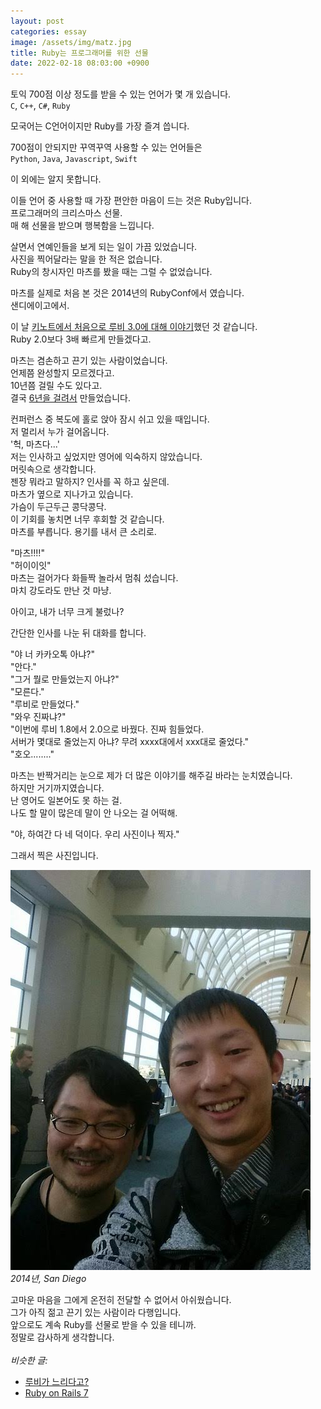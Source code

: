 ```yaml
---
layout: post
categories: essay
image: /assets/img/matz.jpg
title: Ruby는 프로그래머를 위한 선물
date: 2022-02-18 08:03:00 +0900
---
```


토익 700점 이상 정도를 받을 수 있는 언어가 몇 개 있습니다.  
`C`, `C++`, `C#`, `Ruby`

모국어는 C언어이지만 Ruby를 가장 즐겨 씁니다.

700점이 안되지만 꾸역꾸역 사용할 수 있는 언어들은  
`Python`, `Java`, `Javascript`, `Swift`

이 외에는 알지 못합니다.

이들 언어 중 사용할 때 가장 편안한 마음이 드는 것은 Ruby입니다.  
프로그래머의 크리스마스 선물.  
매 해 선물을 받으며 행복함을 느낍니다.

살면서 연예인들을 보게 되는 일이 가끔 있었습니다.  
사진을 찍어달라는 말을 한 적은 없습니다.  
Ruby의 창시자인 마츠를 봤을 때는 그럴 수 없었습니다.

마츠를 실제로 처음 본 것은 2014년의 RubyConf에서 였습니다.  
샌디에이고에서.

이 날 [키노트에서 처음으로 루비 3.0에 대해 이야기](https://youtu.be/85ct6jOvVPI?t=801)했던 것 같습니다.  
Ruby 2.0보다 3배 빠르게 만들겠다고.  

마츠는 겸손하고 끈기 있는 사람이었습니다.  
언제쯤 완성할지 모르겠다고.  
10년쯤 걸릴 수도 있다고.  
결국 [6년을 걸려서](https://www.ruby-lang.org/en/news/2020/12/25/ruby-3-0-0-released/) 만들었습니다.

컨퍼런스 중 복도에 홀로 앉아 잠시 쉬고 있을 때입니다.    
저 멀리서 누가 걸어옵니다.  
'헉, 마츠다...'  
저는 인사하고 싶었지만 영어에 익숙하지 않았습니다.  
머릿속으로 생각합니다.  
젠장 뭐라고 말하지? 인사를 꼭 하고 싶은데.  
마츠가 옆으로 지나가고 있습니다.  
가슴이 두근두근 콩닥콩닥.  
이 기회를 놓치면 너무 후회할 것 같습니다.  
마츠를 부릅니다. 용기를 내서 큰 소리로.

"마츠!!!!"  
"허이이잇"  
마츠는 걸어가다 화들짝 놀라서 멈춰 섰습니다.  
마치 강도라도 만난 것 마냥.

아이고, 내가 너무 크게 불렀나?

간단한 인사를 나눈 뒤 대화를 합니다.

"야 너 카카오톡 아냐?"  
"안다."  
"그거 뭘로 만들었는지 아냐?"  
"모른다."  
"루비로 만들었다."  
"와우 진짜냐?"  
"이번에 루비 1.8에서 2.0으로 바꿨다. 진짜 힘들었다.  
서버가 몇대로 줄었는지 아냐? 무려 xxxx대에서 xxx대로 줄었다."  
"호오........"

마츠는 반짝거리는 눈으로 제가 더 많은 이야기를 해주길 바라는 눈치였습니다.  
하지만 거기까지였습니다.  
난 영어도 일본어도 못 하는 걸.  
나도 할 말이 많은데 말이 안 나오는 걸 어떡해.

"야, 하여간 다 네 덕이다. 우리 사진이나 찍자."

그래서 찍은 사진입니다.

![마츠와 함께](/assets/img/matz.jpg)  
*2014년, San Diego*

고마운 마음을 그에게 온전히 전달할 수 없어서 아쉬웠습니다.  
그가 아직 젊고 끈기 있는 사람이라 다행입니다.  
앞으로도 계속 Ruby를 선물로 받을 수 있을 테니까.  
정말로 감사하게 생각합니다.
<br>
<br>
*비슷한 글:*
* [루비가 느리다고?](/essay/2023/01/04/dont-say-ruby-is-slow.html)
* [Ruby on Rails 7](/essay/2021/12/17/ruby-on-rails-7.html)